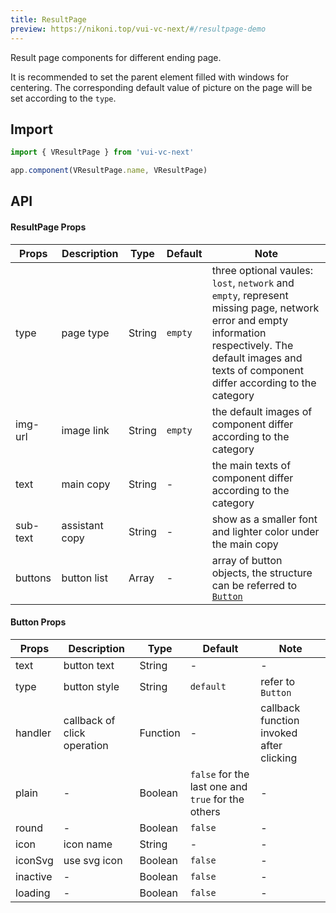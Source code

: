 ```yaml
---
title: ResultPage
preview: https://nikoni.top/vui-vc-next/#/resultpage-demo
---
```


Result page components for different ending page.

It is recommended to set the parent element filled with windows for centering. The corresponding default value of picture on the page will be set according to the `type`.

## Import

```javascript
import { VResultPage } from 'vui-vc-next'

app.component(VResultPage.name, VResultPage)
```

## API

#### ResultPage Props
|Props | Description | Type | Default | Note|
|----|-----|------|------|------|
|type | page type | String | `empty` | three optional vaules: `lost`, `network` and `empty`, represent missing page, network error and empty information respectively. The default images and texts of component differ according to the category|
|img-url | image link | String |`empty` | the default images of component differ according to the category |
|text | main copy | String | - | the main texts of component differ according to the category |
|sub-text | assistant copy | String | - | show as a smaller font and lighter color under the main copy|
|buttons | button list | Array | - | array of button objects, the structure can be referred to [`Button`](./button.html)|


#### Button Props
|Props | Description | Type | Default | Note|
|----|-----|------|------|------|
|text | button text | String | - | - |
|type | button style | String | `default` | refer to `Button` |
|handler | callback of click operation | Function | - | callback function invoked after clicking |
|plain |-|Boolean|`false` for the last one and `true` for the others|-|
|round |-|Boolean|`false`|-|
|icon |icon name|String|-|-|
|iconSvg |use svg icon|Boolean|`false`|-|
|inactive |-|Boolean|`false`|-|
|loading |-|Boolean|`false`|-|
